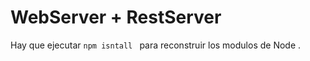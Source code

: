 # WebServer + RestServer

Hay que ejecutar ```npm isntall ``` para reconstruir los modulos de Node .
